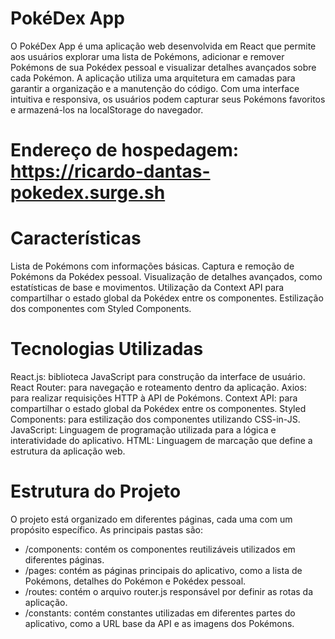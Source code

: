 # PokéDex App

O PokéDex App é uma aplicação web desenvolvida em React que permite aos usuários explorar uma lista de Pokémons, adicionar e remover Pokémons de sua Pokédex pessoal e visualizar detalhes avançados sobre cada Pokémon. A aplicação utiliza uma arquitetura em camadas para garantir a organização e a manutenção do código. Com uma interface intuitiva e responsiva, os usuários podem capturar seus Pokémons favoritos e armazená-los na localStorage do navegador. 



# Endereço de hospedagem: https://ricardo-dantas-pokedex.surge.sh



# Características

Lista de Pokémons com informações básicas.
Captura e remoção de Pokémons da Pokédex pessoal.
Visualização de detalhes avançados, como estatísticas de base e movimentos.
Utilização da Context API para compartilhar o estado global da Pokédex entre os componentes.
Estilização dos componentes com Styled Components.


# Tecnologias Utilizadas

React.js: biblioteca JavaScript para construção da interface de usuário.
React Router: para navegação e roteamento dentro da aplicação.
Axios: para realizar requisições HTTP à API de Pokémons.
Context API: para compartilhar o estado global da Pokédex entre os componentes.
Styled Components: para estilização dos componentes utilizando CSS-in-JS.
JavaScript: Linguagem de programação utilizada para a lógica e interatividade do aplicativo.
HTML: Linguagem de marcação que define a estrutura da aplicação web. 


# Estrutura do Projeto

O projeto está organizado em diferentes páginas, cada uma com um propósito específico. As principais pastas são:
- /components: contém os componentes reutilizáveis utilizados em diferentes páginas.
- /pages: contém as páginas principais do aplicativo, como a lista de Pokémons, detalhes do Pokémon e Pokédex pessoal.
- /routes: contém o arquivo router.js responsável por definir as rotas da aplicação.
- /constants: contém constantes utilizadas em diferentes partes do aplicativo, como a URL base da API e as imagens dos Pokémons.